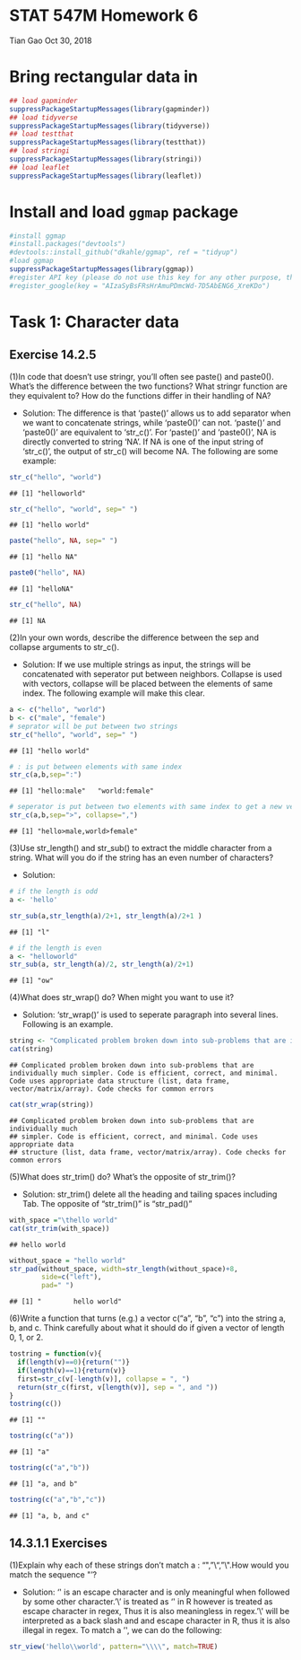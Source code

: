 STAT 547M Homework 6
================
Tian Gao
Oct 30, 2018

# Bring rectangular data in

``` r
## load gapminder
suppressPackageStartupMessages(library(gapminder))
## load tidyverse
suppressPackageStartupMessages(library(tidyverse))
## load testthat
suppressPackageStartupMessages(library(testthat))
## load stringi
suppressPackageStartupMessages(library(stringi))
## load leaflet
suppressPackageStartupMessages(library(leaflet))
```

# Install and load `ggmap` package

``` r
#install ggmap
#install.packages("devtools")
#devtools::install_github("dkahle/ggmap", ref = "tidyup")
#load ggmap
suppressPackageStartupMessages(library(ggmap))
#register API key (please do not use this key for any other purpose, thank you)
#register_google(key = "AIzaSyBsFRsHrAmuPDmcWd-7D5AbENG6_XreKDo")
```

# Task 1: Character data

## Exercise 14.2.5

(1)In code that doesn’t use stringr, you’ll often see paste() and
paste0(). What’s the difference between the two functions? What stringr
function are they equivalent to? How do the functions differ in their
handling of NA?

  - Solution: The difference is that ‘paste()’ allows us to add
    separator when we want to concatenate strings, while ‘paste0()’ can
    not. ‘paste()’ and ‘paste0()’ are equivalent to ‘str\_c()’. For
    ‘paste()’ and ‘paste0()’, NA is directly converted to string ‘NA’.
    If NA is one of the input string of ‘str\_c()’, the output of
    str\_c() will become NA. The following are some example:

<!-- end list -->

``` r
str_c("hello", "world")
```

    ## [1] "helloworld"

``` r
str_c("hello", "world", sep=" ")
```

    ## [1] "hello world"

``` r
paste("hello", NA, sep=" ")
```

    ## [1] "hello NA"

``` r
paste0("hello", NA)
```

    ## [1] "helloNA"

``` r
str_c("hello", NA)
```

    ## [1] NA

(2)In your own words, describe the difference between the sep and
collapse arguments to str\_c().

  - Solution: If we use multiple strings as input, the strings will be
    concatenated with seperator put between neighbors. Collapse is used
    with vectors, collapse will be placed between the elements of same
    index. The following example will make this clear.

<!-- end list -->

``` r
a <- c("hello", "world")
b <- c("male", "female")
# seprator will be put between two strings
str_c("hello", "world", sep=" ")
```

    ## [1] "hello world"

``` r
# : is put between elements with same index
str_c(a,b,sep=":")
```

    ## [1] "hello:male"   "world:female"

``` r
# seperator is put between two elements with same index to get a new vector and collapse is put between the element of the new vector
str_c(a,b,sep=">", collapse=",")
```

    ## [1] "hello>male,world>female"

(3)Use str\_length() and str\_sub() to extract the middle character from
a string. What will you do if the string has an even number of
characters?

  - Solution:

<!-- end list -->

``` r
# if the length is odd
a <- 'hello'

str_sub(a,str_length(a)/2+1, str_length(a)/2+1 )
```

    ## [1] "l"

``` r
# if the length is even
a <- "helloworld"
str_sub(a, str_length(a)/2, str_length(a)/2+1)
```

    ## [1] "ow"

(4)What does str\_wrap() do? When might you want to use it?

  - Solution: ‘str\_wrap()’ is used to seperate paragraph into several
    lines. Following is an
example.

<!-- end list -->

``` r
string <- "Complicated problem broken down into sub-problems that are individually much simpler. Code is efficient, correct, and minimal. Code uses appropriate data structure (list, data frame, vector/matrix/array). Code checks for common errors"
cat(string)
```

    ## Complicated problem broken down into sub-problems that are individually much simpler. Code is efficient, correct, and minimal. Code uses appropriate data structure (list, data frame, vector/matrix/array). Code checks for common errors

``` r
cat(str_wrap(string))
```

    ## Complicated problem broken down into sub-problems that are individually much
    ## simpler. Code is efficient, correct, and minimal. Code uses appropriate data
    ## structure (list, data frame, vector/matrix/array). Code checks for common errors

(5)What does str\_trim() do? What’s the opposite of str\_trim()?

  - Solution: str\_trim() delete all the heading and tailing spaces
    including Tab. The opposite of “str\_trim()” is “str\_pad()”

<!-- end list -->

``` r
with_space ="\thello world"
cat(str_trim(with_space))
```

    ## hello world

``` r
without_space = "hello world"
str_pad(without_space, width=str_length(without_space)+8,
        side=c("left"),
        pad=" ")
```

    ## [1] "        hello world"

(6)Write a function that turns (e.g.) a vector c(“a”, “b”, “c”) into the
string a, b, and c. Think carefully about what it should do if given a
vector of length 0, 1, or 2.

``` r
tostring = function(v){
  if(length(v)==0){return("")}
  if(length(v)==1){return(v)}
  first=str_c(v[-length(v)], collapse = ", ")
  return(str_c(first, v[length(v)], sep = ", and "))
}
tostring(c())
```

    ## [1] ""

``` r
tostring(c("a"))
```

    ## [1] "a"

``` r
tostring(c("a","b"))
```

    ## [1] "a, and b"

``` r
tostring(c("a","b","c"))
```

    ## [1] "a, b, and c"

## 14.3.1.1 Exercises

(1)Explain why each of these strings don’t match a : “",”\\“,”\\".How
would you match the sequence "’?

  - Solution: ‘' is an escape character and is only meaningful when
    followed by some other character.’\\’ is treated as ‘' in R however
    is treated as escape character in regex, Thus it is also meaningless
    in regex.’\\' will be interpreted as a back slash and and escape
    character in R, thus it is also illegal in regex. To match a ’', we
    can do the
following:

<!-- end list -->

``` r
str_view('hello\\world', pattern="\\\\", match=TRUE)
```

<!--html_preserve-->

<div id="htmlwidget-e24f05ccdbd2361490fc" class="str_view html-widget" style="width:960px;height:100%;">

</div>

<script type="application/json" data-for="htmlwidget-e24f05ccdbd2361490fc">{"x":{"html":"<ul>\n  <li>hello<span class='match'>\\<\/span>world<\/li>\n<\/ul>"},"evals":[],"jsHooks":[]}</script>

<!--/html_preserve-->

  - To match "’ we can do the
following:

<!-- end list -->

``` r
str_view("hello'\\world", pattern="\\'\\\\", match=TRUE)
```

<!--html_preserve-->

<div id="htmlwidget-d548bd986712b4109766" class="str_view html-widget" style="width:960px;height:100%;">

</div>

<script type="application/json" data-for="htmlwidget-d548bd986712b4109766">{"x":{"html":"<ul>\n  <li>hello<span class='match'>'\\<\/span>world<\/li>\n<\/ul>"},"evals":[],"jsHooks":[]}</script>

<!--/html_preserve-->

(2)What patterns will the regular expression ...... match? How would you
represent it as a string?

  - Solution: Regex “......” can match a string like “.a.b.c” whhere
    a,b,c can be any other character. Here is a
example:

<!-- end list -->

``` r
str_view("hello.w.o.rld", pattern="\\..\\..\\..", match=TRUE)
```

<!--html_preserve-->

<div id="htmlwidget-7843641ef09b428a4b46" class="str_view html-widget" style="width:960px;height:100%;">

</div>

<script type="application/json" data-for="htmlwidget-7843641ef09b428a4b46">{"x":{"html":"<ul>\n  <li>hello<span class='match'>.w.o.r<\/span>ld<\/li>\n<\/ul>"},"evals":[],"jsHooks":[]}</script>

<!--/html_preserve-->

## 14.3.2.1 Exercises

(1)How would you match the literal string “\(^\)”? \* The example is
given
below

``` r
str_view("hello$^$world", pattern="\\$\\^\\$", match = TRUE)
```

<!--html_preserve-->

<div id="htmlwidget-e217bda42b5ea6f02442" class="str_view html-widget" style="width:960px;height:100%;">

</div>

<script type="application/json" data-for="htmlwidget-e217bda42b5ea6f02442">{"x":{"html":"<ul>\n  <li>hello<span class='match'>$^$<\/span>world<\/li>\n<\/ul>"},"evals":[],"jsHooks":[]}</script>

<!--/html_preserve-->

(2)Given the corpus of common words in stringr::words, create regular
expressions that find all words that:

  - Start with
“y”.

<!-- end list -->

``` r
str_view(stringr::words, pattern="^y", match=TRUE)
```

<!--html_preserve-->

<div id="htmlwidget-11387b25d1d9ea646404" class="str_view html-widget" style="width:960px;height:100%;">

</div>

<script type="application/json" data-for="htmlwidget-11387b25d1d9ea646404">{"x":{"html":"<ul>\n  <li><span class='match'>y<\/span>ear<\/li>\n  <li><span class='match'>y<\/span>es<\/li>\n  <li><span class='match'>y<\/span>esterday<\/li>\n  <li><span class='match'>y<\/span>et<\/li>\n  <li><span class='match'>y<\/span>ou<\/li>\n  <li><span class='match'>y<\/span>oung<\/li>\n<\/ul>"},"evals":[],"jsHooks":[]}</script>

<!--/html_preserve-->

  - End with
“x”.

<!-- end list -->

``` r
str_view(stringr::words, pattern = "x$", match = TRUE)
```

<!--html_preserve-->

<div id="htmlwidget-54fc976807a055574edb" class="str_view html-widget" style="width:960px;height:100%;">

</div>

<script type="application/json" data-for="htmlwidget-54fc976807a055574edb">{"x":{"html":"<ul>\n  <li>bo<span class='match'>x<\/span><\/li>\n  <li>se<span class='match'>x<\/span><\/li>\n  <li>si<span class='match'>x<\/span><\/li>\n  <li>ta<span class='match'>x<\/span><\/li>\n<\/ul>"},"evals":[],"jsHooks":[]}</script>

<!--/html_preserve-->

  - Are exactly three letters long. (Don’t cheat by using
    str\_length()\!)

<!-- end list -->

``` r
str_view(stringr::words, pattern="^.{3}$",match=TRUE)
```

<!--html_preserve-->

<div id="htmlwidget-307ca96fb66438af7432" class="str_view html-widget" style="width:960px;height:100%;">

</div>

<script type="application/json" data-for="htmlwidget-307ca96fb66438af7432">{"x":{"html":"<ul>\n  <li><span class='match'>act<\/span><\/li>\n  <li><span class='match'>add<\/span><\/li>\n  <li><span class='match'>age<\/span><\/li>\n  <li><span class='match'>ago<\/span><\/li>\n  <li><span class='match'>air<\/span><\/li>\n  <li><span class='match'>all<\/span><\/li>\n  <li><span class='match'>and<\/span><\/li>\n  <li><span class='match'>any<\/span><\/li>\n  <li><span class='match'>arm<\/span><\/li>\n  <li><span class='match'>art<\/span><\/li>\n  <li><span class='match'>ask<\/span><\/li>\n  <li><span class='match'>bad<\/span><\/li>\n  <li><span class='match'>bag<\/span><\/li>\n  <li><span class='match'>bar<\/span><\/li>\n  <li><span class='match'>bed<\/span><\/li>\n  <li><span class='match'>bet<\/span><\/li>\n  <li><span class='match'>big<\/span><\/li>\n  <li><span class='match'>bit<\/span><\/li>\n  <li><span class='match'>box<\/span><\/li>\n  <li><span class='match'>boy<\/span><\/li>\n  <li><span class='match'>bus<\/span><\/li>\n  <li><span class='match'>but<\/span><\/li>\n  <li><span class='match'>buy<\/span><\/li>\n  <li><span class='match'>can<\/span><\/li>\n  <li><span class='match'>car<\/span><\/li>\n  <li><span class='match'>cat<\/span><\/li>\n  <li><span class='match'>cup<\/span><\/li>\n  <li><span class='match'>cut<\/span><\/li>\n  <li><span class='match'>dad<\/span><\/li>\n  <li><span class='match'>day<\/span><\/li>\n  <li><span class='match'>die<\/span><\/li>\n  <li><span class='match'>dog<\/span><\/li>\n  <li><span class='match'>dry<\/span><\/li>\n  <li><span class='match'>due<\/span><\/li>\n  <li><span class='match'>eat<\/span><\/li>\n  <li><span class='match'>egg<\/span><\/li>\n  <li><span class='match'>end<\/span><\/li>\n  <li><span class='match'>eye<\/span><\/li>\n  <li><span class='match'>far<\/span><\/li>\n  <li><span class='match'>few<\/span><\/li>\n  <li><span class='match'>fit<\/span><\/li>\n  <li><span class='match'>fly<\/span><\/li>\n  <li><span class='match'>for<\/span><\/li>\n  <li><span class='match'>fun<\/span><\/li>\n  <li><span class='match'>gas<\/span><\/li>\n  <li><span class='match'>get<\/span><\/li>\n  <li><span class='match'>god<\/span><\/li>\n  <li><span class='match'>guy<\/span><\/li>\n  <li><span class='match'>hit<\/span><\/li>\n  <li><span class='match'>hot<\/span><\/li>\n  <li><span class='match'>how<\/span><\/li>\n  <li><span class='match'>job<\/span><\/li>\n  <li><span class='match'>key<\/span><\/li>\n  <li><span class='match'>kid<\/span><\/li>\n  <li><span class='match'>lad<\/span><\/li>\n  <li><span class='match'>law<\/span><\/li>\n  <li><span class='match'>lay<\/span><\/li>\n  <li><span class='match'>leg<\/span><\/li>\n  <li><span class='match'>let<\/span><\/li>\n  <li><span class='match'>lie<\/span><\/li>\n  <li><span class='match'>lot<\/span><\/li>\n  <li><span class='match'>low<\/span><\/li>\n  <li><span class='match'>man<\/span><\/li>\n  <li><span class='match'>may<\/span><\/li>\n  <li><span class='match'>mrs<\/span><\/li>\n  <li><span class='match'>new<\/span><\/li>\n  <li><span class='match'>non<\/span><\/li>\n  <li><span class='match'>not<\/span><\/li>\n  <li><span class='match'>now<\/span><\/li>\n  <li><span class='match'>odd<\/span><\/li>\n  <li><span class='match'>off<\/span><\/li>\n  <li><span class='match'>old<\/span><\/li>\n  <li><span class='match'>one<\/span><\/li>\n  <li><span class='match'>out<\/span><\/li>\n  <li><span class='match'>own<\/span><\/li>\n  <li><span class='match'>pay<\/span><\/li>\n  <li><span class='match'>per<\/span><\/li>\n  <li><span class='match'>put<\/span><\/li>\n  <li><span class='match'>red<\/span><\/li>\n  <li><span class='match'>rid<\/span><\/li>\n  <li><span class='match'>run<\/span><\/li>\n  <li><span class='match'>say<\/span><\/li>\n  <li><span class='match'>see<\/span><\/li>\n  <li><span class='match'>set<\/span><\/li>\n  <li><span class='match'>sex<\/span><\/li>\n  <li><span class='match'>she<\/span><\/li>\n  <li><span class='match'>sir<\/span><\/li>\n  <li><span class='match'>sit<\/span><\/li>\n  <li><span class='match'>six<\/span><\/li>\n  <li><span class='match'>son<\/span><\/li>\n  <li><span class='match'>sun<\/span><\/li>\n  <li><span class='match'>tax<\/span><\/li>\n  <li><span class='match'>tea<\/span><\/li>\n  <li><span class='match'>ten<\/span><\/li>\n  <li><span class='match'>the<\/span><\/li>\n  <li><span class='match'>tie<\/span><\/li>\n  <li><span class='match'>too<\/span><\/li>\n  <li><span class='match'>top<\/span><\/li>\n  <li><span class='match'>try<\/span><\/li>\n  <li><span class='match'>two<\/span><\/li>\n  <li><span class='match'>use<\/span><\/li>\n  <li><span class='match'>war<\/span><\/li>\n  <li><span class='match'>way<\/span><\/li>\n  <li><span class='match'>wee<\/span><\/li>\n  <li><span class='match'>who<\/span><\/li>\n  <li><span class='match'>why<\/span><\/li>\n  <li><span class='match'>win<\/span><\/li>\n  <li><span class='match'>yes<\/span><\/li>\n  <li><span class='match'>yet<\/span><\/li>\n  <li><span class='match'>you<\/span><\/li>\n<\/ul>"},"evals":[],"jsHooks":[]}</script>

<!--/html_preserve-->

Have seven letters or more. Since this list is long, you might want to
use the match argument to str\_view() to show only the matching or
non-matching words. \*
Solutoin:

``` r
str_view(stringr::words, pattern="^.{7,}$", match=TRUE)
```

<!--html_preserve-->

<div id="htmlwidget-b08f39a1dcea5eeaa67a" class="str_view html-widget" style="width:960px;height:100%;">

</div>

<script type="application/json" data-for="htmlwidget-b08f39a1dcea5eeaa67a">{"x":{"html":"<ul>\n  <li><span class='match'>absolute<\/span><\/li>\n  <li><span class='match'>account<\/span><\/li>\n  <li><span class='match'>achieve<\/span><\/li>\n  <li><span class='match'>address<\/span><\/li>\n  <li><span class='match'>advertise<\/span><\/li>\n  <li><span class='match'>afternoon<\/span><\/li>\n  <li><span class='match'>against<\/span><\/li>\n  <li><span class='match'>already<\/span><\/li>\n  <li><span class='match'>alright<\/span><\/li>\n  <li><span class='match'>although<\/span><\/li>\n  <li><span class='match'>america<\/span><\/li>\n  <li><span class='match'>another<\/span><\/li>\n  <li><span class='match'>apparent<\/span><\/li>\n  <li><span class='match'>appoint<\/span><\/li>\n  <li><span class='match'>approach<\/span><\/li>\n  <li><span class='match'>appropriate<\/span><\/li>\n  <li><span class='match'>arrange<\/span><\/li>\n  <li><span class='match'>associate<\/span><\/li>\n  <li><span class='match'>authority<\/span><\/li>\n  <li><span class='match'>available<\/span><\/li>\n  <li><span class='match'>balance<\/span><\/li>\n  <li><span class='match'>because<\/span><\/li>\n  <li><span class='match'>believe<\/span><\/li>\n  <li><span class='match'>benefit<\/span><\/li>\n  <li><span class='match'>between<\/span><\/li>\n  <li><span class='match'>brilliant<\/span><\/li>\n  <li><span class='match'>britain<\/span><\/li>\n  <li><span class='match'>brother<\/span><\/li>\n  <li><span class='match'>business<\/span><\/li>\n  <li><span class='match'>certain<\/span><\/li>\n  <li><span class='match'>chairman<\/span><\/li>\n  <li><span class='match'>character<\/span><\/li>\n  <li><span class='match'>Christmas<\/span><\/li>\n  <li><span class='match'>colleague<\/span><\/li>\n  <li><span class='match'>collect<\/span><\/li>\n  <li><span class='match'>college<\/span><\/li>\n  <li><span class='match'>comment<\/span><\/li>\n  <li><span class='match'>committee<\/span><\/li>\n  <li><span class='match'>community<\/span><\/li>\n  <li><span class='match'>company<\/span><\/li>\n  <li><span class='match'>compare<\/span><\/li>\n  <li><span class='match'>complete<\/span><\/li>\n  <li><span class='match'>compute<\/span><\/li>\n  <li><span class='match'>concern<\/span><\/li>\n  <li><span class='match'>condition<\/span><\/li>\n  <li><span class='match'>consider<\/span><\/li>\n  <li><span class='match'>consult<\/span><\/li>\n  <li><span class='match'>contact<\/span><\/li>\n  <li><span class='match'>continue<\/span><\/li>\n  <li><span class='match'>contract<\/span><\/li>\n  <li><span class='match'>control<\/span><\/li>\n  <li><span class='match'>converse<\/span><\/li>\n  <li><span class='match'>correct<\/span><\/li>\n  <li><span class='match'>council<\/span><\/li>\n  <li><span class='match'>country<\/span><\/li>\n  <li><span class='match'>current<\/span><\/li>\n  <li><span class='match'>decision<\/span><\/li>\n  <li><span class='match'>definite<\/span><\/li>\n  <li><span class='match'>department<\/span><\/li>\n  <li><span class='match'>describe<\/span><\/li>\n  <li><span class='match'>develop<\/span><\/li>\n  <li><span class='match'>difference<\/span><\/li>\n  <li><span class='match'>difficult<\/span><\/li>\n  <li><span class='match'>discuss<\/span><\/li>\n  <li><span class='match'>district<\/span><\/li>\n  <li><span class='match'>document<\/span><\/li>\n  <li><span class='match'>economy<\/span><\/li>\n  <li><span class='match'>educate<\/span><\/li>\n  <li><span class='match'>electric<\/span><\/li>\n  <li><span class='match'>encourage<\/span><\/li>\n  <li><span class='match'>english<\/span><\/li>\n  <li><span class='match'>environment<\/span><\/li>\n  <li><span class='match'>especial<\/span><\/li>\n  <li><span class='match'>evening<\/span><\/li>\n  <li><span class='match'>evidence<\/span><\/li>\n  <li><span class='match'>example<\/span><\/li>\n  <li><span class='match'>exercise<\/span><\/li>\n  <li><span class='match'>expense<\/span><\/li>\n  <li><span class='match'>experience<\/span><\/li>\n  <li><span class='match'>explain<\/span><\/li>\n  <li><span class='match'>express<\/span><\/li>\n  <li><span class='match'>finance<\/span><\/li>\n  <li><span class='match'>fortune<\/span><\/li>\n  <li><span class='match'>forward<\/span><\/li>\n  <li><span class='match'>function<\/span><\/li>\n  <li><span class='match'>further<\/span><\/li>\n  <li><span class='match'>general<\/span><\/li>\n  <li><span class='match'>germany<\/span><\/li>\n  <li><span class='match'>goodbye<\/span><\/li>\n  <li><span class='match'>history<\/span><\/li>\n  <li><span class='match'>holiday<\/span><\/li>\n  <li><span class='match'>hospital<\/span><\/li>\n  <li><span class='match'>however<\/span><\/li>\n  <li><span class='match'>hundred<\/span><\/li>\n  <li><span class='match'>husband<\/span><\/li>\n  <li><span class='match'>identify<\/span><\/li>\n  <li><span class='match'>imagine<\/span><\/li>\n  <li><span class='match'>important<\/span><\/li>\n  <li><span class='match'>improve<\/span><\/li>\n  <li><span class='match'>include<\/span><\/li>\n  <li><span class='match'>increase<\/span><\/li>\n  <li><span class='match'>individual<\/span><\/li>\n  <li><span class='match'>industry<\/span><\/li>\n  <li><span class='match'>instead<\/span><\/li>\n  <li><span class='match'>interest<\/span><\/li>\n  <li><span class='match'>introduce<\/span><\/li>\n  <li><span class='match'>involve<\/span><\/li>\n  <li><span class='match'>kitchen<\/span><\/li>\n  <li><span class='match'>language<\/span><\/li>\n  <li><span class='match'>machine<\/span><\/li>\n  <li><span class='match'>meaning<\/span><\/li>\n  <li><span class='match'>measure<\/span><\/li>\n  <li><span class='match'>mention<\/span><\/li>\n  <li><span class='match'>million<\/span><\/li>\n  <li><span class='match'>minister<\/span><\/li>\n  <li><span class='match'>morning<\/span><\/li>\n  <li><span class='match'>necessary<\/span><\/li>\n  <li><span class='match'>obvious<\/span><\/li>\n  <li><span class='match'>occasion<\/span><\/li>\n  <li><span class='match'>operate<\/span><\/li>\n  <li><span class='match'>opportunity<\/span><\/li>\n  <li><span class='match'>organize<\/span><\/li>\n  <li><span class='match'>original<\/span><\/li>\n  <li><span class='match'>otherwise<\/span><\/li>\n  <li><span class='match'>paragraph<\/span><\/li>\n  <li><span class='match'>particular<\/span><\/li>\n  <li><span class='match'>pension<\/span><\/li>\n  <li><span class='match'>percent<\/span><\/li>\n  <li><span class='match'>perfect<\/span><\/li>\n  <li><span class='match'>perhaps<\/span><\/li>\n  <li><span class='match'>photograph<\/span><\/li>\n  <li><span class='match'>picture<\/span><\/li>\n  <li><span class='match'>politic<\/span><\/li>\n  <li><span class='match'>position<\/span><\/li>\n  <li><span class='match'>positive<\/span><\/li>\n  <li><span class='match'>possible<\/span><\/li>\n  <li><span class='match'>practise<\/span><\/li>\n  <li><span class='match'>prepare<\/span><\/li>\n  <li><span class='match'>present<\/span><\/li>\n  <li><span class='match'>pressure<\/span><\/li>\n  <li><span class='match'>presume<\/span><\/li>\n  <li><span class='match'>previous<\/span><\/li>\n  <li><span class='match'>private<\/span><\/li>\n  <li><span class='match'>probable<\/span><\/li>\n  <li><span class='match'>problem<\/span><\/li>\n  <li><span class='match'>proceed<\/span><\/li>\n  <li><span class='match'>process<\/span><\/li>\n  <li><span class='match'>produce<\/span><\/li>\n  <li><span class='match'>product<\/span><\/li>\n  <li><span class='match'>programme<\/span><\/li>\n  <li><span class='match'>project<\/span><\/li>\n  <li><span class='match'>propose<\/span><\/li>\n  <li><span class='match'>protect<\/span><\/li>\n  <li><span class='match'>provide<\/span><\/li>\n  <li><span class='match'>purpose<\/span><\/li>\n  <li><span class='match'>quality<\/span><\/li>\n  <li><span class='match'>quarter<\/span><\/li>\n  <li><span class='match'>question<\/span><\/li>\n  <li><span class='match'>realise<\/span><\/li>\n  <li><span class='match'>receive<\/span><\/li>\n  <li><span class='match'>recognize<\/span><\/li>\n  <li><span class='match'>recommend<\/span><\/li>\n  <li><span class='match'>relation<\/span><\/li>\n  <li><span class='match'>remember<\/span><\/li>\n  <li><span class='match'>represent<\/span><\/li>\n  <li><span class='match'>require<\/span><\/li>\n  <li><span class='match'>research<\/span><\/li>\n  <li><span class='match'>resource<\/span><\/li>\n  <li><span class='match'>respect<\/span><\/li>\n  <li><span class='match'>responsible<\/span><\/li>\n  <li><span class='match'>saturday<\/span><\/li>\n  <li><span class='match'>science<\/span><\/li>\n  <li><span class='match'>scotland<\/span><\/li>\n  <li><span class='match'>secretary<\/span><\/li>\n  <li><span class='match'>section<\/span><\/li>\n  <li><span class='match'>separate<\/span><\/li>\n  <li><span class='match'>serious<\/span><\/li>\n  <li><span class='match'>service<\/span><\/li>\n  <li><span class='match'>similar<\/span><\/li>\n  <li><span class='match'>situate<\/span><\/li>\n  <li><span class='match'>society<\/span><\/li>\n  <li><span class='match'>special<\/span><\/li>\n  <li><span class='match'>specific<\/span><\/li>\n  <li><span class='match'>standard<\/span><\/li>\n  <li><span class='match'>station<\/span><\/li>\n  <li><span class='match'>straight<\/span><\/li>\n  <li><span class='match'>strategy<\/span><\/li>\n  <li><span class='match'>structure<\/span><\/li>\n  <li><span class='match'>student<\/span><\/li>\n  <li><span class='match'>subject<\/span><\/li>\n  <li><span class='match'>succeed<\/span><\/li>\n  <li><span class='match'>suggest<\/span><\/li>\n  <li><span class='match'>support<\/span><\/li>\n  <li><span class='match'>suppose<\/span><\/li>\n  <li><span class='match'>surprise<\/span><\/li>\n  <li><span class='match'>telephone<\/span><\/li>\n  <li><span class='match'>television<\/span><\/li>\n  <li><span class='match'>terrible<\/span><\/li>\n  <li><span class='match'>therefore<\/span><\/li>\n  <li><span class='match'>thirteen<\/span><\/li>\n  <li><span class='match'>thousand<\/span><\/li>\n  <li><span class='match'>through<\/span><\/li>\n  <li><span class='match'>thursday<\/span><\/li>\n  <li><span class='match'>together<\/span><\/li>\n  <li><span class='match'>tomorrow<\/span><\/li>\n  <li><span class='match'>tonight<\/span><\/li>\n  <li><span class='match'>traffic<\/span><\/li>\n  <li><span class='match'>transport<\/span><\/li>\n  <li><span class='match'>trouble<\/span><\/li>\n  <li><span class='match'>tuesday<\/span><\/li>\n  <li><span class='match'>understand<\/span><\/li>\n  <li><span class='match'>university<\/span><\/li>\n  <li><span class='match'>various<\/span><\/li>\n  <li><span class='match'>village<\/span><\/li>\n  <li><span class='match'>wednesday<\/span><\/li>\n  <li><span class='match'>welcome<\/span><\/li>\n  <li><span class='match'>whether<\/span><\/li>\n  <li><span class='match'>without<\/span><\/li>\n  <li><span class='match'>yesterday<\/span><\/li>\n<\/ul>"},"evals":[],"jsHooks":[]}</script>

<!--/html_preserve-->

\#\#14.3.3.1 Exercises

(1)Create regular expressions to find all words that:

Start with a vowel. \*
Solution:

``` r
str_view(stringr::words, pattern="^[aeiou]", match=TRUE)
```

<!--html_preserve-->

<div id="htmlwidget-8870e5c01e5a5ea36ac7" class="str_view html-widget" style="width:960px;height:100%;">

</div>

<script type="application/json" data-for="htmlwidget-8870e5c01e5a5ea36ac7">{"x":{"html":"<ul>\n  <li><span class='match'>a<\/span><\/li>\n  <li><span class='match'>a<\/span>ble<\/li>\n  <li><span class='match'>a<\/span>bout<\/li>\n  <li><span class='match'>a<\/span>bsolute<\/li>\n  <li><span class='match'>a<\/span>ccept<\/li>\n  <li><span class='match'>a<\/span>ccount<\/li>\n  <li><span class='match'>a<\/span>chieve<\/li>\n  <li><span class='match'>a<\/span>cross<\/li>\n  <li><span class='match'>a<\/span>ct<\/li>\n  <li><span class='match'>a<\/span>ctive<\/li>\n  <li><span class='match'>a<\/span>ctual<\/li>\n  <li><span class='match'>a<\/span>dd<\/li>\n  <li><span class='match'>a<\/span>ddress<\/li>\n  <li><span class='match'>a<\/span>dmit<\/li>\n  <li><span class='match'>a<\/span>dvertise<\/li>\n  <li><span class='match'>a<\/span>ffect<\/li>\n  <li><span class='match'>a<\/span>fford<\/li>\n  <li><span class='match'>a<\/span>fter<\/li>\n  <li><span class='match'>a<\/span>fternoon<\/li>\n  <li><span class='match'>a<\/span>gain<\/li>\n  <li><span class='match'>a<\/span>gainst<\/li>\n  <li><span class='match'>a<\/span>ge<\/li>\n  <li><span class='match'>a<\/span>gent<\/li>\n  <li><span class='match'>a<\/span>go<\/li>\n  <li><span class='match'>a<\/span>gree<\/li>\n  <li><span class='match'>a<\/span>ir<\/li>\n  <li><span class='match'>a<\/span>ll<\/li>\n  <li><span class='match'>a<\/span>llow<\/li>\n  <li><span class='match'>a<\/span>lmost<\/li>\n  <li><span class='match'>a<\/span>long<\/li>\n  <li><span class='match'>a<\/span>lready<\/li>\n  <li><span class='match'>a<\/span>lright<\/li>\n  <li><span class='match'>a<\/span>lso<\/li>\n  <li><span class='match'>a<\/span>lthough<\/li>\n  <li><span class='match'>a<\/span>lways<\/li>\n  <li><span class='match'>a<\/span>merica<\/li>\n  <li><span class='match'>a<\/span>mount<\/li>\n  <li><span class='match'>a<\/span>nd<\/li>\n  <li><span class='match'>a<\/span>nother<\/li>\n  <li><span class='match'>a<\/span>nswer<\/li>\n  <li><span class='match'>a<\/span>ny<\/li>\n  <li><span class='match'>a<\/span>part<\/li>\n  <li><span class='match'>a<\/span>pparent<\/li>\n  <li><span class='match'>a<\/span>ppear<\/li>\n  <li><span class='match'>a<\/span>pply<\/li>\n  <li><span class='match'>a<\/span>ppoint<\/li>\n  <li><span class='match'>a<\/span>pproach<\/li>\n  <li><span class='match'>a<\/span>ppropriate<\/li>\n  <li><span class='match'>a<\/span>rea<\/li>\n  <li><span class='match'>a<\/span>rgue<\/li>\n  <li><span class='match'>a<\/span>rm<\/li>\n  <li><span class='match'>a<\/span>round<\/li>\n  <li><span class='match'>a<\/span>rrange<\/li>\n  <li><span class='match'>a<\/span>rt<\/li>\n  <li><span class='match'>a<\/span>s<\/li>\n  <li><span class='match'>a<\/span>sk<\/li>\n  <li><span class='match'>a<\/span>ssociate<\/li>\n  <li><span class='match'>a<\/span>ssume<\/li>\n  <li><span class='match'>a<\/span>t<\/li>\n  <li><span class='match'>a<\/span>ttend<\/li>\n  <li><span class='match'>a<\/span>uthority<\/li>\n  <li><span class='match'>a<\/span>vailable<\/li>\n  <li><span class='match'>a<\/span>ware<\/li>\n  <li><span class='match'>a<\/span>way<\/li>\n  <li><span class='match'>a<\/span>wful<\/li>\n  <li><span class='match'>e<\/span>ach<\/li>\n  <li><span class='match'>e<\/span>arly<\/li>\n  <li><span class='match'>e<\/span>ast<\/li>\n  <li><span class='match'>e<\/span>asy<\/li>\n  <li><span class='match'>e<\/span>at<\/li>\n  <li><span class='match'>e<\/span>conomy<\/li>\n  <li><span class='match'>e<\/span>ducate<\/li>\n  <li><span class='match'>e<\/span>ffect<\/li>\n  <li><span class='match'>e<\/span>gg<\/li>\n  <li><span class='match'>e<\/span>ight<\/li>\n  <li><span class='match'>e<\/span>ither<\/li>\n  <li><span class='match'>e<\/span>lect<\/li>\n  <li><span class='match'>e<\/span>lectric<\/li>\n  <li><span class='match'>e<\/span>leven<\/li>\n  <li><span class='match'>e<\/span>lse<\/li>\n  <li><span class='match'>e<\/span>mploy<\/li>\n  <li><span class='match'>e<\/span>ncourage<\/li>\n  <li><span class='match'>e<\/span>nd<\/li>\n  <li><span class='match'>e<\/span>ngine<\/li>\n  <li><span class='match'>e<\/span>nglish<\/li>\n  <li><span class='match'>e<\/span>njoy<\/li>\n  <li><span class='match'>e<\/span>nough<\/li>\n  <li><span class='match'>e<\/span>nter<\/li>\n  <li><span class='match'>e<\/span>nvironment<\/li>\n  <li><span class='match'>e<\/span>qual<\/li>\n  <li><span class='match'>e<\/span>special<\/li>\n  <li><span class='match'>e<\/span>urope<\/li>\n  <li><span class='match'>e<\/span>ven<\/li>\n  <li><span class='match'>e<\/span>vening<\/li>\n  <li><span class='match'>e<\/span>ver<\/li>\n  <li><span class='match'>e<\/span>very<\/li>\n  <li><span class='match'>e<\/span>vidence<\/li>\n  <li><span class='match'>e<\/span>xact<\/li>\n  <li><span class='match'>e<\/span>xample<\/li>\n  <li><span class='match'>e<\/span>xcept<\/li>\n  <li><span class='match'>e<\/span>xcuse<\/li>\n  <li><span class='match'>e<\/span>xercise<\/li>\n  <li><span class='match'>e<\/span>xist<\/li>\n  <li><span class='match'>e<\/span>xpect<\/li>\n  <li><span class='match'>e<\/span>xpense<\/li>\n  <li><span class='match'>e<\/span>xperience<\/li>\n  <li><span class='match'>e<\/span>xplain<\/li>\n  <li><span class='match'>e<\/span>xpress<\/li>\n  <li><span class='match'>e<\/span>xtra<\/li>\n  <li><span class='match'>e<\/span>ye<\/li>\n  <li><span class='match'>i<\/span>dea<\/li>\n  <li><span class='match'>i<\/span>dentify<\/li>\n  <li><span class='match'>i<\/span>f<\/li>\n  <li><span class='match'>i<\/span>magine<\/li>\n  <li><span class='match'>i<\/span>mportant<\/li>\n  <li><span class='match'>i<\/span>mprove<\/li>\n  <li><span class='match'>i<\/span>n<\/li>\n  <li><span class='match'>i<\/span>nclude<\/li>\n  <li><span class='match'>i<\/span>ncome<\/li>\n  <li><span class='match'>i<\/span>ncrease<\/li>\n  <li><span class='match'>i<\/span>ndeed<\/li>\n  <li><span class='match'>i<\/span>ndividual<\/li>\n  <li><span class='match'>i<\/span>ndustry<\/li>\n  <li><span class='match'>i<\/span>nform<\/li>\n  <li><span class='match'>i<\/span>nside<\/li>\n  <li><span class='match'>i<\/span>nstead<\/li>\n  <li><span class='match'>i<\/span>nsure<\/li>\n  <li><span class='match'>i<\/span>nterest<\/li>\n  <li><span class='match'>i<\/span>nto<\/li>\n  <li><span class='match'>i<\/span>ntroduce<\/li>\n  <li><span class='match'>i<\/span>nvest<\/li>\n  <li><span class='match'>i<\/span>nvolve<\/li>\n  <li><span class='match'>i<\/span>ssue<\/li>\n  <li><span class='match'>i<\/span>t<\/li>\n  <li><span class='match'>i<\/span>tem<\/li>\n  <li><span class='match'>o<\/span>bvious<\/li>\n  <li><span class='match'>o<\/span>ccasion<\/li>\n  <li><span class='match'>o<\/span>dd<\/li>\n  <li><span class='match'>o<\/span>f<\/li>\n  <li><span class='match'>o<\/span>ff<\/li>\n  <li><span class='match'>o<\/span>ffer<\/li>\n  <li><span class='match'>o<\/span>ffice<\/li>\n  <li><span class='match'>o<\/span>ften<\/li>\n  <li><span class='match'>o<\/span>kay<\/li>\n  <li><span class='match'>o<\/span>ld<\/li>\n  <li><span class='match'>o<\/span>n<\/li>\n  <li><span class='match'>o<\/span>nce<\/li>\n  <li><span class='match'>o<\/span>ne<\/li>\n  <li><span class='match'>o<\/span>nly<\/li>\n  <li><span class='match'>o<\/span>pen<\/li>\n  <li><span class='match'>o<\/span>perate<\/li>\n  <li><span class='match'>o<\/span>pportunity<\/li>\n  <li><span class='match'>o<\/span>ppose<\/li>\n  <li><span class='match'>o<\/span>r<\/li>\n  <li><span class='match'>o<\/span>rder<\/li>\n  <li><span class='match'>o<\/span>rganize<\/li>\n  <li><span class='match'>o<\/span>riginal<\/li>\n  <li><span class='match'>o<\/span>ther<\/li>\n  <li><span class='match'>o<\/span>therwise<\/li>\n  <li><span class='match'>o<\/span>ught<\/li>\n  <li><span class='match'>o<\/span>ut<\/li>\n  <li><span class='match'>o<\/span>ver<\/li>\n  <li><span class='match'>o<\/span>wn<\/li>\n  <li><span class='match'>u<\/span>nder<\/li>\n  <li><span class='match'>u<\/span>nderstand<\/li>\n  <li><span class='match'>u<\/span>nion<\/li>\n  <li><span class='match'>u<\/span>nit<\/li>\n  <li><span class='match'>u<\/span>nite<\/li>\n  <li><span class='match'>u<\/span>niversity<\/li>\n  <li><span class='match'>u<\/span>nless<\/li>\n  <li><span class='match'>u<\/span>ntil<\/li>\n  <li><span class='match'>u<\/span>p<\/li>\n  <li><span class='match'>u<\/span>pon<\/li>\n  <li><span class='match'>u<\/span>se<\/li>\n  <li><span class='match'>u<\/span>sual<\/li>\n<\/ul>"},"evals":[],"jsHooks":[]}</script>

<!--/html_preserve-->

That only contain consonants. (Hint: thinking about matching
“not”-vowels.)

  - Solution:

<!-- end list -->

``` r
str_view(stringr::words, pattern="[aeiou]", match=FALSE)
```

<!--html_preserve-->

<div id="htmlwidget-433d858a061d464f142d" class="str_view html-widget" style="width:960px;height:100%;">

</div>

<script type="application/json" data-for="htmlwidget-433d858a061d464f142d">{"x":{"html":"<ul>\n  <li>by<\/li>\n  <li>dry<\/li>\n  <li>fly<\/li>\n  <li>mrs<\/li>\n  <li>try<\/li>\n  <li>why<\/li>\n<\/ul>"},"evals":[],"jsHooks":[]}</script>

<!--/html_preserve-->

End with ed, but not with eed. \*
Solution:

``` r
str_view(stringr::words, pattern="[^e]ed$", match=TRUE)
```

<!--html_preserve-->

<div id="htmlwidget-abe06e0eefb2bbf3ad9b" class="str_view html-widget" style="width:960px;height:100%;">

</div>

<script type="application/json" data-for="htmlwidget-abe06e0eefb2bbf3ad9b">{"x":{"html":"<ul>\n  <li><span class='match'>bed<\/span><\/li>\n  <li>hund<span class='match'>red<\/span><\/li>\n  <li><span class='match'>red<\/span><\/li>\n<\/ul>"},"evals":[],"jsHooks":[]}</script>

<!--/html_preserve-->

End with ing or
ise.

  - Solution:

<!-- end list -->

``` r
str_view(stringr::words, pattern="ing$|ise$", match=TRUE)
```

<!--html_preserve-->

<div id="htmlwidget-85b0aca104a52707a9be" class="str_view html-widget" style="width:960px;height:100%;">

</div>

<script type="application/json" data-for="htmlwidget-85b0aca104a52707a9be">{"x":{"html":"<ul>\n  <li>advert<span class='match'>ise<\/span><\/li>\n  <li>br<span class='match'>ing<\/span><\/li>\n  <li>dur<span class='match'>ing<\/span><\/li>\n  <li>even<span class='match'>ing<\/span><\/li>\n  <li>exerc<span class='match'>ise<\/span><\/li>\n  <li>k<span class='match'>ing<\/span><\/li>\n  <li>mean<span class='match'>ing<\/span><\/li>\n  <li>morn<span class='match'>ing<\/span><\/li>\n  <li>otherw<span class='match'>ise<\/span><\/li>\n  <li>pract<span class='match'>ise<\/span><\/li>\n  <li>ra<span class='match'>ise<\/span><\/li>\n  <li>real<span class='match'>ise<\/span><\/li>\n  <li>r<span class='match'>ing<\/span><\/li>\n  <li>r<span class='match'>ise<\/span><\/li>\n  <li>s<span class='match'>ing<\/span><\/li>\n  <li>surpr<span class='match'>ise<\/span><\/li>\n  <li>th<span class='match'>ing<\/span><\/li>\n<\/ul>"},"evals":[],"jsHooks":[]}</script>

<!--/html_preserve-->

(2)Empirically verify the rule “i before e except after c”. \*
    Solution:

``` r
str_subset(stringr::words, pattern = "[^c]ie")
```

    ##  [1] "achieve"    "believe"    "brief"      "client"     "die"       
    ##  [6] "experience" "field"      "friend"     "lie"        "piece"     
    ## [11] "quiet"      "tie"        "view"

  - From the result we know that the i before e except after c is true.

Is “q” always followed by a
“u”?

  - Solution:

<!-- end list -->

``` r
str_view(stringr::words, pattern="q[^u]",match=TRUE)
```

<!--html_preserve-->

<div id="htmlwidget-dd8864072bea27435bfd" class="str_view html-widget" style="width:960px;height:100%;">

</div>

<script type="application/json" data-for="htmlwidget-dd8864072bea27435bfd">{"x":{"html":"<ul>\n  <li><\/li>\n<\/ul>"},"evals":[],"jsHooks":[]}</script>

<!--/html_preserve-->

  - we can see that the result is empty, thus this statement is true.

(3)Write a regular expression that matches a word if it’s probably
written in British English, not American English.

  - In American English, “u” between “o” and “r” is sometimes omitted.
    We can use this to detect British
English

<!-- end list -->

``` r
str_view(c("favourite", "favorite", "honor", "honour", "color","colour"), pattern=".our", match=TRUE)
```

<!--html_preserve-->

<div id="htmlwidget-14544e15718b3fcb10b6" class="str_view html-widget" style="width:960px;height:100%;">

</div>

<script type="application/json" data-for="htmlwidget-14544e15718b3fcb10b6">{"x":{"html":"<ul>\n  <li>fa<span class='match'>vour<\/span>ite<\/li>\n  <li>ho<span class='match'>nour<\/span><\/li>\n  <li>co<span class='match'>lour<\/span><\/li>\n<\/ul>"},"evals":[],"jsHooks":[]}</script>

<!--/html_preserve-->

(4)Create a regular expression that will match telephone numbers as
commonly written in your country.

  - Solution: In Canada, the telephone number is in this format: +1
    (xxx) xxx xxxx, we can build a regex based on
this.

<!-- end list -->

``` r
str_view(c("+1 (778) 522 0667", "+86 1836230399", "+123456789"), pattern="\\+1 \\([1-9]{3}\\) [0-9]{3} [0-9]{4}")
```

<!--html_preserve-->

<div id="htmlwidget-d04325ab0b24254158db" class="str_view html-widget" style="width:960px;height:100%;">

</div>

<script type="application/json" data-for="htmlwidget-d04325ab0b24254158db">{"x":{"html":"<ul>\n  <li><span class='match'>+1 (778) 522 0667<\/span><\/li>\n  <li>+86 1836230399<\/li>\n  <li>+123456789<\/li>\n<\/ul>"},"evals":[],"jsHooks":[]}</script>

<!--/html_preserve-->

## 14.3.4.1 Exercises

(1)Describe the equivalents of ?, +, \* in {m,n} form.

  - Solution: ? is equivalent to {0,1}; + is equivilent to {1,}; \* is
    equivalent to {0,}

(2)Describe in words what these regular expressions match: (read
carefully to see if I’m using a regular expression or a string that
defines a regular expression.)

^.\*$

  - Solution: matches any string

“\\{.+\\}”

  - Solution: matched at least one any character surrounded by {}

\--

  - Solution: matches a consecutive 4 digit followed by - followed by
    consecutive 2 digits followed by - followed by 2 consecutive digits,
    eg, 2018-11-11

“\\\\{4}”

  - Solution: matches ‘\\\\’

(3)Create regular expressions to find all words that:

Start with three
consonants.

  - Solution:

<!-- end list -->

``` r
str_view(stringr::words, pattern="^[^aeiou]{3,}", match = TRUE)
```

<!--html_preserve-->

<div id="htmlwidget-49a017921f784596738d" class="str_view html-widget" style="width:960px;height:100%;">

</div>

<script type="application/json" data-for="htmlwidget-49a017921f784596738d">{"x":{"html":"<ul>\n  <li><span class='match'>Chr<\/span>ist<\/li>\n  <li><span class='match'>Chr<\/span>istmas<\/li>\n  <li><span class='match'>dry<\/span><\/li>\n  <li><span class='match'>fly<\/span><\/li>\n  <li><span class='match'>mrs<\/span><\/li>\n  <li><span class='match'>sch<\/span>eme<\/li>\n  <li><span class='match'>sch<\/span>ool<\/li>\n  <li><span class='match'>str<\/span>aight<\/li>\n  <li><span class='match'>str<\/span>ategy<\/li>\n  <li><span class='match'>str<\/span>eet<\/li>\n  <li><span class='match'>str<\/span>ike<\/li>\n  <li><span class='match'>str<\/span>ong<\/li>\n  <li><span class='match'>str<\/span>ucture<\/li>\n  <li><span class='match'>syst<\/span>em<\/li>\n  <li><span class='match'>thr<\/span>ee<\/li>\n  <li><span class='match'>thr<\/span>ough<\/li>\n  <li><span class='match'>thr<\/span>ow<\/li>\n  <li><span class='match'>try<\/span><\/li>\n  <li><span class='match'>typ<\/span>e<\/li>\n  <li><span class='match'>why<\/span><\/li>\n<\/ul>"},"evals":[],"jsHooks":[]}</script>

<!--/html_preserve-->

Have three or more vowels in a
row.

  - Solution:

<!-- end list -->

``` r
str_view(stringr::words, pattern = "[aeiou]{3,}", match=TRUE)
```

<!--html_preserve-->

<div id="htmlwidget-5a363a0541c94c8fafe7" class="str_view html-widget" style="width:960px;height:100%;">

</div>

<script type="application/json" data-for="htmlwidget-5a363a0541c94c8fafe7">{"x":{"html":"<ul>\n  <li>b<span class='match'>eau<\/span>ty<\/li>\n  <li>obv<span class='match'>iou<\/span>s<\/li>\n  <li>prev<span class='match'>iou<\/span>s<\/li>\n  <li>q<span class='match'>uie<\/span>t<\/li>\n  <li>ser<span class='match'>iou<\/span>s<\/li>\n  <li>var<span class='match'>iou<\/span>s<\/li>\n<\/ul>"},"evals":[],"jsHooks":[]}</script>

<!--/html_preserve-->

Have two or more vowel-consonant pairs in a
row.

  - Solution:

<!-- end list -->

``` r
str_view(stringr::words, pattern="([aeiou][^aeiou]){2,}", match=TRUE)
```

<!--html_preserve-->

<div id="htmlwidget-3be619a860156626ad6f" class="str_view html-widget" style="width:960px;height:100%;">

</div>

<script type="application/json" data-for="htmlwidget-3be619a860156626ad6f">{"x":{"html":"<ul>\n  <li>abs<span class='match'>olut<\/span>e<\/li>\n  <li><span class='match'>agen<\/span>t<\/li>\n  <li><span class='match'>alon<\/span>g<\/li>\n  <li><span class='match'>americ<\/span>a<\/li>\n  <li><span class='match'>anot<\/span>her<\/li>\n  <li><span class='match'>apar<\/span>t<\/li>\n  <li>app<span class='match'>aren<\/span>t<\/li>\n  <li>auth<span class='match'>orit<\/span>y<\/li>\n  <li>ava<span class='match'>ilab<\/span>le<\/li>\n  <li><span class='match'>awar<\/span>e<\/li>\n  <li><span class='match'>away<\/span><\/li>\n  <li>b<span class='match'>alan<\/span>ce<\/li>\n  <li>b<span class='match'>asis<\/span><\/li>\n  <li>b<span class='match'>ecom<\/span>e<\/li>\n  <li>b<span class='match'>efor<\/span>e<\/li>\n  <li>b<span class='match'>egin<\/span><\/li>\n  <li>b<span class='match'>ehin<\/span>d<\/li>\n  <li>b<span class='match'>enefit<\/span><\/li>\n  <li>b<span class='match'>usines<\/span>s<\/li>\n  <li>ch<span class='match'>arac<\/span>ter<\/li>\n  <li>cl<span class='match'>oses<\/span><\/li>\n  <li>comm<span class='match'>unit<\/span>y<\/li>\n  <li>cons<span class='match'>ider<\/span><\/li>\n  <li>c<span class='match'>over<\/span><\/li>\n  <li>d<span class='match'>ebat<\/span>e<\/li>\n  <li>d<span class='match'>ecid<\/span>e<\/li>\n  <li>d<span class='match'>ecis<\/span>ion<\/li>\n  <li>d<span class='match'>efinit<\/span>e<\/li>\n  <li>d<span class='match'>epar<\/span>tment<\/li>\n  <li>d<span class='match'>epen<\/span>d<\/li>\n  <li>d<span class='match'>esig<\/span>n<\/li>\n  <li>d<span class='match'>evelop<\/span><\/li>\n  <li>diff<span class='match'>eren<\/span>ce<\/li>\n  <li>diff<span class='match'>icul<\/span>t<\/li>\n  <li>d<span class='match'>irec<\/span>t<\/li>\n  <li>d<span class='match'>ivid<\/span>e<\/li>\n  <li>d<span class='match'>ocumen<\/span>t<\/li>\n  <li>d<span class='match'>urin<\/span>g<\/li>\n  <li><span class='match'>econom<\/span>y<\/li>\n  <li><span class='match'>educat<\/span>e<\/li>\n  <li><span class='match'>elec<\/span>t<\/li>\n  <li><span class='match'>elec<\/span>tric<\/li>\n  <li><span class='match'>eleven<\/span><\/li>\n  <li>enco<span class='match'>urag<\/span>e<\/li>\n  <li>env<span class='match'>iron<\/span>ment<\/li>\n  <li>e<span class='match'>urop<\/span>e<\/li>\n  <li><span class='match'>even<\/span><\/li>\n  <li><span class='match'>evenin<\/span>g<\/li>\n  <li><span class='match'>ever<\/span><\/li>\n  <li><span class='match'>ever<\/span>y<\/li>\n  <li><span class='match'>eviden<\/span>ce<\/li>\n  <li><span class='match'>exac<\/span>t<\/li>\n  <li><span class='match'>exam<\/span>ple<\/li>\n  <li><span class='match'>exer<\/span>cise<\/li>\n  <li><span class='match'>exis<\/span>t<\/li>\n  <li>f<span class='match'>amil<\/span>y<\/li>\n  <li>f<span class='match'>igur<\/span>e<\/li>\n  <li>f<span class='match'>inal<\/span><\/li>\n  <li>f<span class='match'>inan<\/span>ce<\/li>\n  <li>f<span class='match'>inis<\/span>h<\/li>\n  <li>fr<span class='match'>iday<\/span><\/li>\n  <li>f<span class='match'>utur<\/span>e<\/li>\n  <li>g<span class='match'>eneral<\/span><\/li>\n  <li>g<span class='match'>over<\/span>n<\/li>\n  <li>h<span class='match'>oliday<\/span><\/li>\n  <li>h<span class='match'>ones<\/span>t<\/li>\n  <li>hosp<span class='match'>ital<\/span><\/li>\n  <li>h<span class='match'>owever<\/span><\/li>\n  <li><span class='match'>iden<\/span>tify<\/li>\n  <li><span class='match'>imagin<\/span>e<\/li>\n  <li>ind<span class='match'>ivid<\/span>ual<\/li>\n  <li>int<span class='match'>eres<\/span>t<\/li>\n  <li>intr<span class='match'>oduc<\/span>e<\/li>\n  <li><span class='match'>item<\/span><\/li>\n  <li>j<span class='match'>esus<\/span><\/li>\n  <li>l<span class='match'>evel<\/span><\/li>\n  <li>l<span class='match'>ikel<\/span>y<\/li>\n  <li>l<span class='match'>imit<\/span><\/li>\n  <li>l<span class='match'>ocal<\/span><\/li>\n  <li>m<span class='match'>ajor<\/span><\/li>\n  <li>m<span class='match'>anag<\/span>e<\/li>\n  <li>me<span class='match'>anin<\/span>g<\/li>\n  <li>me<span class='match'>asur<\/span>e<\/li>\n  <li>m<span class='match'>inis<\/span>ter<\/li>\n  <li>m<span class='match'>inus<\/span><\/li>\n  <li>m<span class='match'>inut<\/span>e<\/li>\n  <li>m<span class='match'>omen<\/span>t<\/li>\n  <li>m<span class='match'>oney<\/span><\/li>\n  <li>m<span class='match'>usic<\/span><\/li>\n  <li>n<span class='match'>atur<\/span>e<\/li>\n  <li>n<span class='match'>eces<\/span>sary<\/li>\n  <li>n<span class='match'>ever<\/span><\/li>\n  <li>n<span class='match'>otic<\/span>e<\/li>\n  <li><span class='match'>okay<\/span><\/li>\n  <li><span class='match'>open<\/span><\/li>\n  <li><span class='match'>operat<\/span>e<\/li>\n  <li>opport<span class='match'>unit<\/span>y<\/li>\n  <li>org<span class='match'>aniz<\/span>e<\/li>\n  <li><span class='match'>original<\/span><\/li>\n  <li><span class='match'>over<\/span><\/li>\n  <li>p<span class='match'>aper<\/span><\/li>\n  <li>p<span class='match'>arag<\/span>raph<\/li>\n  <li>p<span class='match'>aren<\/span>t<\/li>\n  <li>part<span class='match'>icular<\/span><\/li>\n  <li>ph<span class='match'>otog<\/span>raph<\/li>\n  <li>p<span class='match'>olic<\/span>e<\/li>\n  <li>p<span class='match'>olic<\/span>y<\/li>\n  <li>p<span class='match'>olitic<\/span><\/li>\n  <li>p<span class='match'>osit<\/span>ion<\/li>\n  <li>p<span class='match'>ositiv<\/span>e<\/li>\n  <li>p<span class='match'>ower<\/span><\/li>\n  <li>pr<span class='match'>epar<\/span>e<\/li>\n  <li>pr<span class='match'>esen<\/span>t<\/li>\n  <li>pr<span class='match'>esum<\/span>e<\/li>\n  <li>pr<span class='match'>ivat<\/span>e<\/li>\n  <li>pr<span class='match'>obab<\/span>le<\/li>\n  <li>pr<span class='match'>oces<\/span>s<\/li>\n  <li>pr<span class='match'>oduc<\/span>e<\/li>\n  <li>pr<span class='match'>oduc<\/span>t<\/li>\n  <li>pr<span class='match'>ojec<\/span>t<\/li>\n  <li>pr<span class='match'>oper<\/span><\/li>\n  <li>pr<span class='match'>opos<\/span>e<\/li>\n  <li>pr<span class='match'>otec<\/span>t<\/li>\n  <li>pr<span class='match'>ovid<\/span>e<\/li>\n  <li>qu<span class='match'>alit<\/span>y<\/li>\n  <li>re<span class='match'>alis<\/span>e<\/li>\n  <li>re<span class='match'>ason<\/span><\/li>\n  <li>r<span class='match'>ecen<\/span>t<\/li>\n  <li>r<span class='match'>ecog<\/span>nize<\/li>\n  <li>r<span class='match'>ecom<\/span>mend<\/li>\n  <li>r<span class='match'>ecor<\/span>d<\/li>\n  <li>r<span class='match'>educ<\/span>e<\/li>\n  <li>r<span class='match'>efer<\/span><\/li>\n  <li>r<span class='match'>egar<\/span>d<\/li>\n  <li>r<span class='match'>elat<\/span>ion<\/li>\n  <li>r<span class='match'>emem<\/span>ber<\/li>\n  <li>r<span class='match'>epor<\/span>t<\/li>\n  <li>repr<span class='match'>esen<\/span>t<\/li>\n  <li>r<span class='match'>esul<\/span>t<\/li>\n  <li>r<span class='match'>etur<\/span>n<\/li>\n  <li>s<span class='match'>atur<\/span>day<\/li>\n  <li>s<span class='match'>econ<\/span>d<\/li>\n  <li>secr<span class='match'>etar<\/span>y<\/li>\n  <li>s<span class='match'>ecur<\/span>e<\/li>\n  <li>s<span class='match'>eparat<\/span>e<\/li>\n  <li>s<span class='match'>even<\/span><\/li>\n  <li>s<span class='match'>imilar<\/span><\/li>\n  <li>sp<span class='match'>ecific<\/span><\/li>\n  <li>str<span class='match'>ateg<\/span>y<\/li>\n  <li>st<span class='match'>uden<\/span>t<\/li>\n  <li>st<span class='match'>upid<\/span><\/li>\n  <li>t<span class='match'>elep<\/span>hone<\/li>\n  <li>t<span class='match'>elevis<\/span>ion<\/li>\n  <li>th<span class='match'>erefor<\/span>e<\/li>\n  <li>tho<span class='match'>usan<\/span>d<\/li>\n  <li>t<span class='match'>oday<\/span><\/li>\n  <li>t<span class='match'>oget<\/span>her<\/li>\n  <li>t<span class='match'>omor<\/span>row<\/li>\n  <li>t<span class='match'>onig<\/span>ht<\/li>\n  <li>t<span class='match'>otal<\/span><\/li>\n  <li>t<span class='match'>owar<\/span>d<\/li>\n  <li>tr<span class='match'>avel<\/span><\/li>\n  <li><span class='match'>unit<\/span><\/li>\n  <li><span class='match'>unit<\/span>e<\/li>\n  <li><span class='match'>univer<\/span>sity<\/li>\n  <li><span class='match'>upon<\/span><\/li>\n  <li>v<span class='match'>isit<\/span><\/li>\n  <li>w<span class='match'>ater<\/span><\/li>\n  <li>w<span class='match'>oman<\/span><\/li>\n<\/ul>"},"evals":[],"jsHooks":[]}</script>

<!--/html_preserve-->

Solve the beginner regexp crosswords at
<https://regexcrossword.com/challenges/beginner>.

\#\#14.3.5.1 Exercises (1)Describe, in words, what these expressions
will match:

(.)\\1\\1

  - Solution: matches any acharacter that appears three times

“(.)(.)\\2\\1”

  - Solution: matches two characters that appear in reversed order, eg,
    ‘abba’

(..)\\1

  - Solution: matches two characters that repeats two times, eg, “abab”

“(.).\\1.\\1”

  - Soltion: matched a string with 5 characters, first third and fifth
    are the same, the second and forth are any character, eg, “azaba”

"(.)(.)(.).\*\\3\\2\\1"

  - Solution: matches a string that the first three characters appear in
    reversed order at the string end, eg, “abcfjlksajfeioacba”

(2)Construct regular expressions to match words that:

Start and end with the same
character.

  - Solution:

<!-- end list -->

``` r
str_view(stringr::words, pattern = "^(.).*\\1$", match=TRUE)
```

<!--html_preserve-->

<div id="htmlwidget-6e8d50d20055b8413b2a" class="str_view html-widget" style="width:960px;height:100%;">

</div>

<script type="application/json" data-for="htmlwidget-6e8d50d20055b8413b2a">{"x":{"html":"<ul>\n  <li><span class='match'>america<\/span><\/li>\n  <li><span class='match'>area<\/span><\/li>\n  <li><span class='match'>dad<\/span><\/li>\n  <li><span class='match'>dead<\/span><\/li>\n  <li><span class='match'>depend<\/span><\/li>\n  <li><span class='match'>educate<\/span><\/li>\n  <li><span class='match'>else<\/span><\/li>\n  <li><span class='match'>encourage<\/span><\/li>\n  <li><span class='match'>engine<\/span><\/li>\n  <li><span class='match'>europe<\/span><\/li>\n  <li><span class='match'>evidence<\/span><\/li>\n  <li><span class='match'>example<\/span><\/li>\n  <li><span class='match'>excuse<\/span><\/li>\n  <li><span class='match'>exercise<\/span><\/li>\n  <li><span class='match'>expense<\/span><\/li>\n  <li><span class='match'>experience<\/span><\/li>\n  <li><span class='match'>eye<\/span><\/li>\n  <li><span class='match'>health<\/span><\/li>\n  <li><span class='match'>high<\/span><\/li>\n  <li><span class='match'>knock<\/span><\/li>\n  <li><span class='match'>level<\/span><\/li>\n  <li><span class='match'>local<\/span><\/li>\n  <li><span class='match'>nation<\/span><\/li>\n  <li><span class='match'>non<\/span><\/li>\n  <li><span class='match'>rather<\/span><\/li>\n  <li><span class='match'>refer<\/span><\/li>\n  <li><span class='match'>remember<\/span><\/li>\n  <li><span class='match'>serious<\/span><\/li>\n  <li><span class='match'>stairs<\/span><\/li>\n  <li><span class='match'>test<\/span><\/li>\n  <li><span class='match'>tonight<\/span><\/li>\n  <li><span class='match'>transport<\/span><\/li>\n  <li><span class='match'>treat<\/span><\/li>\n  <li><span class='match'>trust<\/span><\/li>\n  <li><span class='match'>window<\/span><\/li>\n  <li><span class='match'>yesterday<\/span><\/li>\n<\/ul>"},"evals":[],"jsHooks":[]}</script>

<!--/html_preserve-->

Contain a repeated pair of letters (e.g. “church” contains “ch” repeated
twice.)

  - Solution:

<!-- end list -->

``` r
str_view(stringr::words, pattern = "(..).*\\1", match=TRUE)
```

<!--html_preserve-->

<div id="htmlwidget-0eaa8f02518b4deb4ef9" class="str_view html-widget" style="width:960px;height:100%;">

</div>

<script type="application/json" data-for="htmlwidget-0eaa8f02518b4deb4ef9">{"x":{"html":"<ul>\n  <li>ap<span class='match'>propr<\/span>iate<\/li>\n  <li><span class='match'>church<\/span><\/li>\n  <li>c<span class='match'>ondition<\/span><\/li>\n  <li><span class='match'>decide<\/span><\/li>\n  <li><span class='match'>environmen<\/span>t<\/li>\n  <li>l<span class='match'>ondon<\/span><\/li>\n  <li>pa<span class='match'>ragra<\/span>ph<\/li>\n  <li>p<span class='match'>articular<\/span><\/li>\n  <li><span class='match'>photograph<\/span><\/li>\n  <li>p<span class='match'>repare<\/span><\/li>\n  <li>p<span class='match'>ressure<\/span><\/li>\n  <li>r<span class='match'>emem<\/span>ber<\/li>\n  <li><span class='match'>repre<\/span>sent<\/li>\n  <li><span class='match'>require<\/span><\/li>\n  <li><span class='match'>sense<\/span><\/li>\n  <li>the<span class='match'>refore<\/span><\/li>\n  <li>u<span class='match'>nderstand<\/span><\/li>\n  <li>w<span class='match'>hethe<\/span>r<\/li>\n<\/ul>"},"evals":[],"jsHooks":[]}</script>

<!--/html_preserve-->

Contain one letter repeated in at least three places (e.g. “eleven”
contains three
“e”s.)

  - Solution:

<!-- end list -->

``` r
str_view(stringr::words, pattern=".*(.).*\\1.*\\1", match=TRUE)
```

<!--html_preserve-->

<div id="htmlwidget-6116df9d4be1c089c8b4" class="str_view html-widget" style="width:960px;height:100%;">

</div>

<script type="application/json" data-for="htmlwidget-6116df9d4be1c089c8b4">{"x":{"html":"<ul>\n  <li><span class='match'>approp<\/span>riate<\/li>\n  <li><span class='match'>availa<\/span>ble<\/li>\n  <li><span class='match'>believe<\/span><\/li>\n  <li><span class='match'>betwee<\/span>n<\/li>\n  <li><span class='match'>business<\/span><\/li>\n  <li><span class='match'>degree<\/span><\/li>\n  <li><span class='match'>difference<\/span><\/li>\n  <li><span class='match'>discuss<\/span><\/li>\n  <li><span class='match'>eleve<\/span>n<\/li>\n  <li><span class='match'>environmen<\/span>t<\/li>\n  <li><span class='match'>evidence<\/span><\/li>\n  <li><span class='match'>exercise<\/span><\/li>\n  <li><span class='match'>expense<\/span><\/li>\n  <li><span class='match'>experience<\/span><\/li>\n  <li><span class='match'>indivi<\/span>dual<\/li>\n  <li><span class='match'>paragra<\/span>ph<\/li>\n  <li><span class='match'>receive<\/span><\/li>\n  <li><span class='match'>remembe<\/span>r<\/li>\n  <li><span class='match'>represe<\/span>nt<\/li>\n  <li><span class='match'>telephone<\/span><\/li>\n  <li><span class='match'>therefore<\/span><\/li>\n  <li><span class='match'>tomorro<\/span>w<\/li>\n<\/ul>"},"evals":[],"jsHooks":[]}</script>

<!--/html_preserve-->

## 14.4.2 Exercises

(1)For each of the following challenges, try solving it by using both a
single regular expression, and a combination of multiple str\_detect()
calls.

Find all words that start or end with x.

Find all words that start with a vowel and end with a consonant.

Are there any words that contain at least one of each different vowel?

(2)What word has the highest number of vowels? What word has the highest
proportion of vowels? (Hint: what is the denominator?)

\#\#14.4.3.1 Exercises (1)In the previous example, you might have
noticed that the regular expression matched “flickered”, which is not a
colour. Modify the regex to fix the problem.

(2)From the Harvard sentences data, extract:

The first word from each sentence. All words ending in ing. All plurals.

\#\#14.4.4.1 Exercises (1)Find all words that come after a “number” like
“one”, “two”, “three” etc. Pull out both the number and the word.

(2)Find all contractions. Separate out the pieces before and after the
apostrophe.

\#\#14.4.5.1 Exercises (1)Replace all forward slashes in a string with
backslashes.

(2)Implement a simple version of str\_to\_lower() using replace\_all().

(3)Switch the first and last letters in words. Which of those strings
are still words?

\#\#Exercises 14.4.6.1

(1)Split up a string like “apples, pears, and bananas” into individual
components.

(2)Why is it better to split up by boundary(“word”) than " "?

(3)What does splitting with an empty string ("") do? Experiment, and
then read the documentation.

\#\#14.5.1 Exercises (1)How would you find all strings containing  with
regex() vs. with fixed()?

(2)What are the five most common words in sentences?

\#\#14.7.1 Exercises (1)Find the stringi functions that:

Count the number of words. Find duplicated strings. Generate random
text.

(2)How do you control the language that stri\_sort() uses for sorting?
